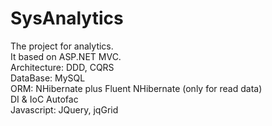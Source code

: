 # SysAnalytics

The project for analytics.</br>
It based on ASP.NET MVC.</br>
Architecture: DDD, CQRS</br>
DataBase: MySQL</br>
ORM: NHibernate plus Fluent NHibernate (only for read data)</br>
DI & IoC Autofac</br>
Javascript: JQuery, jqGrid</br>
